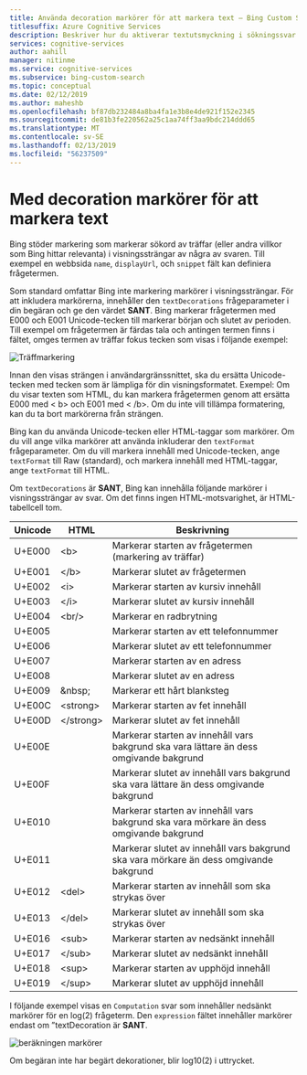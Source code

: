 ```yaml
---
title: Använda decoration markörer för att markera text – Bing Custom Search
titlesuffix: Azure Cognitive Services
description: Beskriver hur du aktiverar textutsmyckning i sökningssvar.
services: cognitive-services
author: aahill
manager: nitinme
ms.service: cognitive-services
ms.subservice: bing-custom-search
ms.topic: conceptual
ms.date: 02/12/2019
ms.author: maheshb
ms.openlocfilehash: bf87db232484a8ba4fa1e3b8e4de921f152e2345
ms.sourcegitcommit: de81b3fe220562a25c1aa74ff3aa9bdc214ddd65
ms.translationtype: MT
ms.contentlocale: sv-SE
ms.lasthandoff: 02/13/2019
ms.locfileid: "56237509"
---
```

# <a name="using-decoration-markers-to-highlight-text"></a>Med decoration markörer för att markera text

Bing stöder markering som markerar sökord av träffar (eller andra villkor som Bing hittar relevanta) i visningssträngar av några av svaren. Till exempel en webbsida `name`, `displayUrl`, och `snippet` fält kan definiera frågetermen.

Som standard omfattar Bing inte markering markörer i visningssträngar. För att inkludera markörerna, innehåller den `textDecorations` frågeparameter i din begäran och ge den värdet **SANT**. Bing markerar frågetermen med E000 och E001 Unicode-tecken till markerar början och slutet av perioden. Till exempel om frågetermen är färdas tala och antingen termen finns i fältet, omges termen av träffar fokus tecken som visas i följande exempel:  
  
![Träffmarkering](./media/bing-hit-highlighting.PNG) 

Innan den visas strängen i användargränssnittet, ska du ersätta Unicode-tecken med tecken som är lämpliga för din visningsformatet. Exempel: Om du visar texten som HTML, du kan markera frågetermen genom att ersätta E000 med < b\> och E001 med < /b\>. Om du inte vill tillämpa formatering, kan du ta bort markörerna från strängen. 

Bing kan du använda Unicode-tecken eller HTML-taggar som markörer. Om du vill ange vilka markörer att använda inkluderar den `textFormat` frågeparameter. Om du vill markera innehåll med Unicode-tecken, ange `textFormat` till Raw (standard), och markera innehåll med HTML-taggar, ange `textFormat` till HTML. 
  
Om `textDecorations` är **SANT**, Bing kan innehålla följande markörer i visningssträngar av svar. Om det finns ingen HTML-motsvarighet, är HTML-tabellcell tom.

|Unicode|HTML|Beskrivning
|-|-|-
|U+E000|\<b>|Markerar starten av frågetermen (markering av träffar)
|U+E001|\</b>|Markerar slutet av frågetermen
|U+E002|\<i>|Markerar starten av kursiv innehåll 
|U+E003|\</i>|Markerar slutet av kursiv innehåll
|U+E004|\<br/>|Markerar en radbrytning
|U+E005||Markerar starten av ett telefonnummer
|U+E006||Markerar slutet av ett telefonnummer
|U+E007||Markerar starten av en adress
|U+E008||Markerar slutet av en adress
|U+E009|\&nbsp;|Markerar ett hårt blanksteg
|U+E00C|\<strong>|Markerar starten av fet innehåll
|U+E00D|\</strong>|Markerar slutet av fet innehåll
|U+E00E||Markerar starten av innehåll vars bakgrund ska vara lättare än dess omgivande bakgrund
|U+E00F||Markerar slutet av innehåll vars bakgrund ska vara lättare än dess omgivande bakgrund
|U+E010||Markerar starten av innehåll vars bakgrund ska vara mörkare än dess omgivande bakgrund
|U+E011||Markerar slutet av innehåll vars bakgrund ska vara mörkare än dess omgivande bakgrund
|U+E012|\<del>|Markerar starten av innehåll som ska strykas över
|U+E013|\</del>|Markerar slutet av innehåll som ska strykas över
|U+E016|\<sub>|Markerar starten av nedsänkt innehåll
|U+E017|\</sub>|Markerar slutet av nedsänkt innehåll
|U+E018|\<sup>|Markerar starten av upphöjd innehåll
|U+E019|\</sup>|Markerar slutet av upphöjd innehåll

I följande exempel visas en `Computation` svar som innehåller nedsänkt markörer för en log(2) frågeterm. Den `expression` fältet innehåller markörer endast om ”textDecoration är **SANT**.

![beräkningen markörer](./media/bing-markers-computation.PNG) 

Om begäran inte har begärt dekorationer, blir log10(2) i uttrycket. 
  
